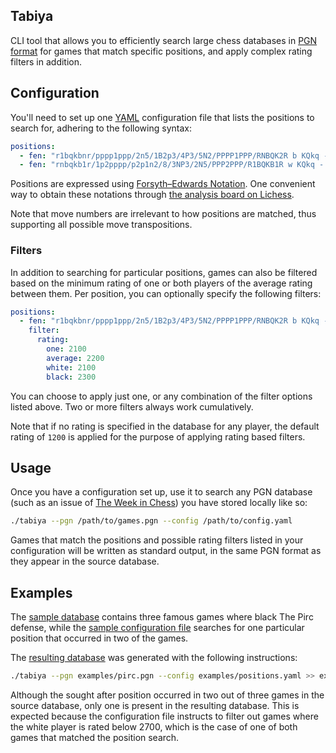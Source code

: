 ## Tabiya

CLI tool that allows you to efficiently search large chess databases in [PGN format](https://en.wikipedia.org/wiki/Portable_Game_Notation) for games that match specific positions, and apply complex rating filters in addition. 

## Configuration

You'll need to set up one [YAML](https://en.wikipedia.org/wiki/YAML) configuration file that lists the positions to search for, adhering to the following syntax:

```yaml
positions:
  - fen: "r1bqkbnr/pppp1ppp/2n5/1B2p3/4P3/5N2/PPPP1PPP/RNBQK2R b KQkq - 3 3"
  - fen: "rnbqkb1r/1p2pppp/p2p1n2/8/3NP3/2N5/PPP2PPP/R1BQKB1R w KQkq - 0 6"
```

Positions are expressed using [Forsyth–Edwards Notation](https://en.wikipedia.org/wiki/Forsyth-Edwards_Notation). One convenient way to obtain these notations through [the analysis board on Lichess](https://lichess.org/analysis).

Note that move numbers are irrelevant to how positions are matched, thus supporting all possible move transpositions.

### Filters

In addition to searching for particular positions, games can also be filtered based on the minimum rating of one or both players of the average rating between them. Per position, you can optionally specify the following filters:

```yaml
positions:
  - fen: "r1bqkbnr/pppp1ppp/2n5/1B2p3/4P3/5N2/PPPP1PPP/RNBQK2R b KQkq - 3 3"
    filter:
      rating:
        one: 2100
        average: 2200
        white: 2100
        black: 2300
```

You can choose to apply just one, or any combination of the filter options listed above. Two or more filters always work cumulatively.

Note that if no rating is specified in the database for any player, the default rating of `1200` is applied for the purpose of applying rating based filters.

## Usage

Once you have a configuration set up, use it to search any PGN database (such as an issue of [The Week in Chess](https://theweekinchess.com/twic)) you have stored locally like so:

```bash
./tabiya --pgn /path/to/games.pgn --config /path/to/config.yaml
```

Games that match the positions and possible rating filters listed in your configuration will be written as standard output, in the same PGN format as they appear in the source database.

## Examples

The [sample database](File:examples/database.pgn) contains three famous games where black The Pirc defense, while the [sample configuration file](File:examples/positions.yaml) searches for one particular position that occurred in two of the games.

The [resulting database](File:examples/output.pgn) was generated with the following instructions:

```bash
./tabiya --pgn examples/pirc.pgn --config examples/positions.yaml >> examples/output.pgn
```

Although the sought after position occurred in two out of three games in the source database, only one is present in the resulting database. This is expected because the configuration file instructs to filter out games where the white player is rated below 2700, which is the case of one of both games that matched the position search.
